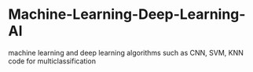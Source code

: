 # Machine-Learning-Deep-Learning-AI
machine learning and deep learning algorithms such as CNN, SVM, KNN code for multiclassification 
